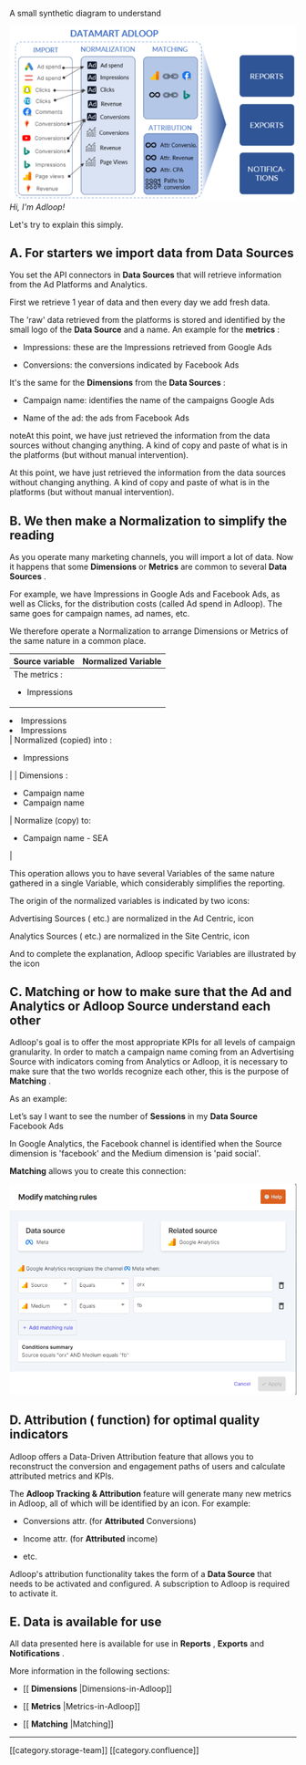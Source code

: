 A small synthetic diagram to understand

![](images/storage/image-20220302-115126.png) _Hi, I'm Adloop!_ 



Let's try to explain this simply.




## A. For starters we import data from Data Sources


You set the API connectors in  **Data Sources**  that will retrieve information from the Ad Platforms and Analytics.

First we retrieve 1 year of data and then every day we add fresh data.

The 'raw' data retrieved from the platforms is stored and identified by the small logo of the  **Data Source**  and a name. An example for the  **metrics** :


*   Impressions: these are the Impressions retrieved from  Google Ads


*  Conversions: the conversions indicated by  Facebook Ads



It's the same for the  **Dimensions**  from the  **Data Sources** :


*  Campaign name: identifies the name of the campaigns  Google Ads


*  Name of the ad: the ads from   Facebook Ads



noteAt this point, we have just retrieved the information from the data sources without changing anything. A kind of copy and paste of what is in the platforms (but without manual intervention).

At this point, we have just retrieved the information from the data sources without changing anything. A kind of copy and paste of what is in the platforms (but without manual intervention).




## B. We then make a Normalization to simplify the reading


As you operate many marketing channels, you will import a lot of data. Now it happens that some  **Dimensions**  or  **Metrics**  are common to several  **Data Sources** .

For example, we have Impressions in   Google Ads and   Facebook Ads, as well as Clicks, for the distribution costs (called Ad spend in Adloop). The same goes for campaign names, ad names, etc.

We therefore operate a Normalization to arrange Dimensions or Metrics of the same nature in a common place.



|  **Source variable**  |  **Normalized Variable**  | 
|  --- |  --- | 
| The metrics :<ul><li>Impressions

</li><li> Impressions

</li><li> Impressions

</li></ul> | Normalized (copied) into :<ul><li> Impressions

</li></ul> | 
| Dimensions :<ul><li>Campaign name

</li><li>  Campaign name

</li></ul> | Normalize (copy) to:<ul><li>  Campaign name - SEA

</li></ul> | 



This operation allows you to have several Variables of the same nature gathered in a single Variable, which considerably simplifies the reporting.

The origin of the normalized variables is indicated by two icons:

Advertising Sources (  etc.) are normalized in the Ad Centric, icon 

Analytics Sources (    etc.) are normalized in the Site Centric, icon 

And to complete the explanation, Adloop specific Variables are illustrated by the icon 






## C. Matching or how to make sure that the   Ad and   Analytics or    Adloop Source understand each other


Adloop's goal is to offer the most appropriate KPIs for all levels of campaign granularity. In order to match a campaign name coming from an Advertising Source with indicators coming from Analytics or Adloop, it is necessary to make sure that the two worlds recognize each other, this is the purpose of  **Matching** .

As an example:

Let’s say I want to see the number of  **Sessions**  in my  **Data Source**   Facebook Ads

In   Google Analytics, the Facebook channel is identified when the   Source dimension is 'facebook' and the   Medium dimension is 'paid social'.

 **Matching**  allows you to create this connection:

![](images/storage/image-20231003-082153.png)


## D. Attribution (  function) for optimal quality indicators


Adloop offers a Data-Driven Attribution feature that allows you to reconstruct the conversion and engagement paths of users and calculate attributed metrics and KPIs.

The  **Adloop Tracking & Attribution**  feature will generate many new metrics in Adloop, all of which will be identified by an   icon. For example:


*   Conversions attr. (for  **Attributed**  Conversions)


*   Income attr. (for  **Attributed**  income)


* etc.



Adloop's attribution functionality takes the form of a  **Data Source**  that needs to be activated and configured. A  subscription to Adloop is required to activate it.




## E. Data is available for use


All data presented here is available for use in  **Reports** ,  **Exports**  and  **Notifications** .

More information in the following sections:


* [[ **Dimensions** |Dimensions-in-Adloop]]


* [[ **Metrics** |Metrics-in-Adloop]]


* [[ **Matching** |Matching]]





*****

[[category.storage-team]] 
[[category.confluence]] 
